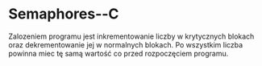 # Semaphores--C
Zalozeniem programu jest inkrementowanie liczby w krytycznych blokach oraz dekrementowanie jej w normalnych blokach. Po wszystkim liczba powinna miec tę samą wartość co przed rozpoczęciem programu.
